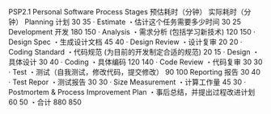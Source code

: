 
PSP2.1	Personal Software Process Stages	预估耗时（分钟）	实际耗时（分钟）
Planning	计划	30	35
· Estimate	・估计这个任务需要多少时间	30	25
Development	开发	180	150
· Analysis	・需求分析 (包括学习新技术)	120	150
· Design Spec	・生成设计文档	45	40
· Design Review	・设计复审	20	20
· Coding Standard	・代码规范 (为目前的开发制定合适的规范)	20	15
· Design	・具体设计	30	40
· Coding	・具体编码	120	140
· Code Review	・代码复审	30	30
· Test	・测试（自我测试，修改代码，提交修改）	90	100
Reporting	报告	30	40
· Test Repor	・测试报告	30	30
· Size Measurement	・计算工作量	45	30
· Postmortem & Process Improvement Plan	・事后总结，并提出过程改进计划	60	50
・合计		880	850
